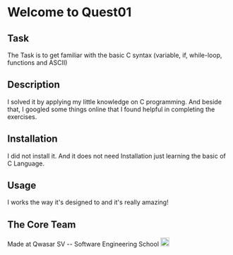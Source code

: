 # Welcome to Quest01
## Task
The Task is to get familiar with the basic C syntax (variable, if, while-loop, functions and ASCII)

## Description
I solved it by applying my little knowledge on C programming. And beside that, I googled some things online that I found helpful in completing the exercises.

## Installation
I did not install it. And it does not need Installation just learning the basic of C Language.

## Usage
I works the way it's designed to and it's really amazing!

## The Core Team
Made at Qwasar SV -- Software Engineering School <img alt='Qwasar SV -- Software Engineering Schools Logo' src='https://storage.googleapis.com/qwasar-public/qwasar-logo_50x50.png' width='20px' />